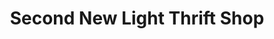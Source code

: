 ---
title: "Second New Light Thrift Shop"
url: /bridgeport/second-new-light-thrift-shop/
shop: charity
---